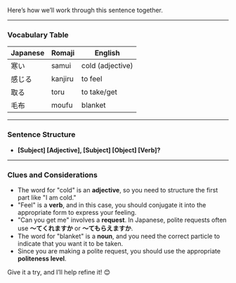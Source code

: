 Here’s how we’ll work through this sentence together.  

---

### **Vocabulary Table**  
| Japanese | Romaji | English |  
|----------|--------|---------|  
| 寒い | samui | cold (adjective) |  
| 感じる | kanjiru | to feel |  
| 取る | toru | to take/get |  
| 毛布 | moufu | blanket |  

---

### **Sentence Structure**  
- **[Subject] [Adjective], [Subject] [Object] [Verb]?**  

---

### **Clues and Considerations**  
- The word for "cold" is an **adjective**, so you need to structure the first part like "I am cold."  
- "Feel" is a **verb**, and in this case, you should conjugate it into the appropriate form to express your feeling.  
- "Can you get me" involves a **request**. In Japanese, polite requests often use **〜てくれますか** or **〜てもらえますか**.  
- The word for "blanket" is a **noun**, and you need the correct particle to indicate that you want it to be taken.  
- Since you are making a polite request, you should use the appropriate **politeness level**.  

Give it a try, and I’ll help refine it! 😊